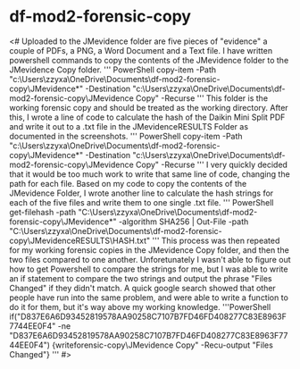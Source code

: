 # df-mod2-forensic-copy

<#  Uploaded to the JMevidence folder are five pieces of "evidence" a couple of PDFs, a PNG, a Word Document and a Text file. 
 I have written powershell commands to copy the contents of the JMevidence folder to the JMevidence Copy folder. 
 ''' PowerShell
 copy-item -Path "c:\Users\zzyxa\OneDrive\Documents\df-mod2-forensic-copy\JMevidence\*" -Destination  "c:\Users\zzyxa\OneDrive\Documents\df-mod2-forensic-copy\JMevidence Copy" -Recurse
 '''
 This folder is the working forensic copy and should be treated as the working directory.
 After this, I wrote a line of code to calculate the hash of the Daikin Mini Split PDF and write it out to a .txt file in the JMevidenceRESULTS Folder as documented in the screenshots. 
 ''' PowerShell
 copy-item -Path "c:\Users\zzyxa\OneDrive\Documents\df-mod2-forensic-copy\JMevidence\*" -Destination  "c:\Users\zzyxa\OneDrive\Documents\df-mod2-forensic-copy\JMevidence Copy" -Recurse
 '''
 I very quickly decided that it would be too much work to write that same line of code, changing the path for each file.
 Based on my code to copy the contents of the JMevidence Folder, I wrote another line to calculate the hash strings for each of the five files and write them to one single .txt file.
 ''' PowerShell
 get-filehash -path "C:\Users\zzyxa\OneDrive\Documents\df-mod2-forensic-copy\JMevidence\*" -algorithm SHA256 | Out-File -path "C:\Users\zzyxa\OneDrive\Documents\df-mod2-forensic-copy\JMevidenceRESULTS\HASH.txt"
 '''
 This process was then repeated for my working forensic copies in the JMevidence Copy folder, and then the two files compared to one another. Unforetunately I wasn't able to figure out how to get Powershell to compare the strings for me, but I was able to write an if statement to compare the two strings and output the phrase "Files Changed" if they didn't match. A quick google search showed that other people have run into the same problem, and were able to write a function to do it for them, but it's way above my working knowledge.
 '''PowerShell
 if("D837E6A6D93452819578AA90258C7107B7FD46FD408277C83E8963F7744EE0F4" -ne "D837E6A6D93452819578AA90258C7107B7FD46FD408277C83E8963F7744EE0F4") {writeforensic-copy\JMevidence Copy" -Recu-output "Files Changed"}
 '''
#>